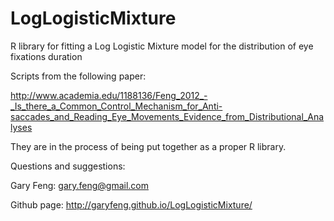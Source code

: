 LogLogisticMixture
==================

R library for fitting a Log Logistic Mixture model for the distribution of eye fixations duration


Scripts from the following paper:

http://www.academia.edu/1188136/Feng_2012_-_Is_there_a_Common_Control_Mechanism_for_Anti-saccades_and_Reading_Eye_Movements_Evidence_from_Distributional_Analyses

They are in the process of being put together as a proper R library. 

Questions and suggestions:

Gary Feng: gary.feng@gmail.com

Github page: http://garyfeng.github.io/LogLogisticMixture/
